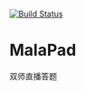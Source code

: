 [![Build Status](https://travis-ci.org/malaonline/MalaPad.svg?branch=PAD-2)](https://travis-ci.org/malaonline/MalaPad)
# MalaPad
双师直播答题
